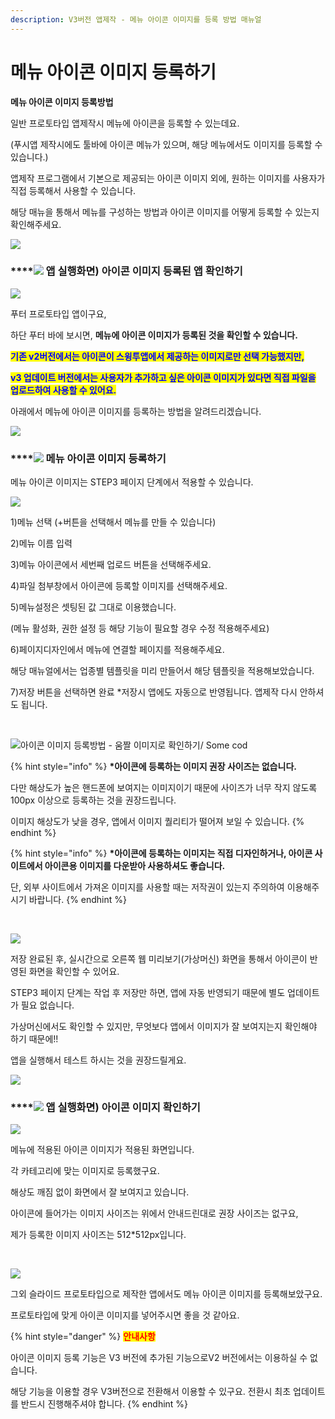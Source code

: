 ```yaml
---
description: V3버전 앱제작 - 메뉴 아이콘 이미지를 등록 방법 매뉴얼
---
```


# 메뉴 아이콘 이미지 등록하기

&#x20;**메뉴 아이콘 이미지 등록방법**

일반 프로토타입 앱제작시 메뉴에 아이콘을 등록할 수 있는데요.

(푸시앱 제작시에도 툴바에 아이콘 메뉴가 있으며, 해당 메뉴에서도 이미지를 등록할 수 있습니다.)

앱제작 프로그램에서 기본으로 제공되는 아이콘 이미지 외에, 원하는 이미지를 사용자가 직접 등록해서 사용할 수 있습니다.

해당 매뉴을 통해서 메뉴를 구성하는 방법과 아이콘 이미지를 어떻게 등록할 수 있는지 확인해주세요.

![](../../../.gitbook/assets/구분선.PNG)

### ****![](<../../../.gitbook/assets/image (2).png>) **앱 실행화면) 아이콘 이미지 등록된 앱 확인하기**

![](../../../.gitbook/assets/아이콘적용1.png)

​푸터 프로토타입 앱이구요,

하단 푸터 바에 보시면, **메뉴에 아이콘 이미지가 등록된 것을 확인할 수 있습니다.**

<mark style="color:blue;">**기존 v2버전에서는 아이콘이 스윙투앱에서 제공하는 이미지로만 선택 가능했지만,**</mark>

<mark style="color:blue;">**v3 업데이트 버전에서는 사용자가 추가하고 싶은 아이콘 이미지가 있다면 직접 파일을 업로드하여 사용할 수 있어요.**</mark>

아래에서 메뉴에 아이콘 이미지를 등록하는 방법을 알려드리겠습니다.

![](../../../.gitbook/assets/구분선.PNG)

### ****![](<../../../.gitbook/assets/image (2).png>) **메뉴 아이콘 이미지 등록하기**

메뉴 아이콘 이미지는 STEP3 페이지 단계에서 적용할 수 있습니다.

![](../../../.gitbook/assets/일반프로토타입-메뉴아이콘1.png)

1\)메뉴 선택 (+버튼을 선택해서 메뉴를 만들 수 있습니다)

2\)메뉴 이름 입력

3\)메뉴 아이콘에서 세번째 업로드 버튼을 선택해주세요.

4\)파일 첨부창에서 아이콘에 등록할 이미지를 선택해주세요.

5\)메뉴설정은 셋팅된 값 그대로 이용했습니다.

(메뉴 활성화, 권한 설정 등 해당 기능이 필요할 경우 수정 적용해주세요)

6\)페이지디자인에서 메뉴에 연결할 페이지를 적용해주세요.

해당 매뉴얼에서는 업종별 템플릿을 미리 만들어서 해당 템플릿을 적용해보았습니다.

7\)저장 버튼을 선택하면 완료 \*저장시 앱에도 자동으로 반영됩니다. 앱제작 다시 안하셔도 됩니다.

​

![아이콘 이미지 등록방법 - 움짤 이미지로 확인하기/ Some cod](../../../.gitbook/assets/녹화\_2022\_06\_23\_11\_53\_51\_453.gif)

{% hint style="info" %}
**\*아이콘에 등록하는 이미지 권장 사이즈는 없습니다.**

다만 해상도가 높은 핸드폰에 보여지는 이미지이기 때문에 사이즈가 너무 작지 않도록 100px 이상으로 등록하는 것을 권장드립니다.

이미지 해상도가 낮을 경우, 앱에서 이미지 퀄리티가 떨어져 보일 수 있습니다.
{% endhint %}

{% hint style="info" %}
**\*아이콘에 등록하는 이미지는 직접 디자인하거나, 아이콘 사이트에서 아이콘용 이미지를 다운받아 사용하셔도 좋습니다.**

단, 외부 사이트에서 가져온 이미지를 사용할 때는 저작권이 있는지 주의하여 이용해주시기 바랍니다.
{% endhint %}

​

![](../../../.gitbook/assets/일반프로토타입-메뉴아이콘2.png)

저장 완료된 후, 실시간으로 오른쪽 웹 미리보기(가상머신) 화면을 통해서 아이콘이 반영된 화면을 확인할 수 있어요.

STEP3 페이지 단계는 작업 후 저장만 하면, 앱에 자동 반영되기 때문에 별도 업데이트가 필요 없습니다.

가상머신에서도 확인할 수 있지만, 무엇보다 앱에서 이미지가 잘 보여지는지 확인해야 하기 때문에!!

앱을 실행해서 테스트 하시는 것을 권장드릴게요.

![](../../../.gitbook/assets/구분선.PNG)

### ****![](<../../../.gitbook/assets/image (2).png>) **앱 실행화면) 아이콘 이미지 확인하기**

![](<../../../.gitbook/assets/아이콘적용1 (1).png>)

메뉴에 적용된 아이콘 이미지가 적용된 화면입니다.

각 카테고리에 맞는 이미지로 등록했구요.

해상도 깨짐 없이 화면에서 잘 보여지고 있습니다.

아이콘에 들어가는 이미지 사이즈는 위에서 안내드린대로 권장 사이즈는 없구요,

제가 등록한 이미지 사이즈는 512\*512px입니다.

**​**

![](../../../.gitbook/assets/아이콘적용2.png)

그외 슬라이드 프로토타입으로 제작한 앱에서도 메뉴 아이콘 이미지를 등록해보았구요.

프로토타입에 맞게 아이콘 이미지를 넣어주시면 좋을 것 같아요.

{% hint style="danger" %}
<mark style="color:red;">**안내사항**</mark>

아이콘 이미지 등록 기능은 V3 버전에 추가된 기능으로V2 버전에서는 이용하실 수 없습니다.

해당 기능을 이용할 경우 V3버전으로 전환해서 이용할 수 있구요. 전환시 최초 업데이트를 반드시 진행해주셔야 합니다.
{% endhint %}





